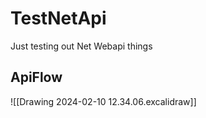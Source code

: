 # TestNetApi
Just testing out Net Webapi things


## ApiFlow
![[Drawing 2024-02-10 12.34.06.excalidraw]]

